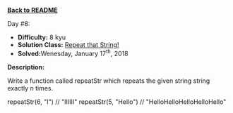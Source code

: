 ﻿<a href=https://github.com/hlais/Kata---a---Day><b>Back to README</b><a>

Day #8: 

* <b>Difficulty:</b> 8 kyu
* <b>Solution Class:</b> [Repeat that String!](Repeat%20String.cs)
* <b>Solved:</b>Wenesday, January 17<sup>th</sup>, 2018

<b>Description:</b>

Write a function called repeatStr which repeats the given string string exactly n times.

repeatStr(6, "I") // "IIIIII"
repeatStr(5, "Hello") // "HelloHelloHelloHelloHello"

